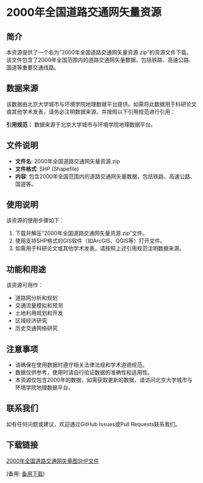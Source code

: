 # 2000年全国道路交通网矢量资源

## 简介
本资源提供了一个名为“2000年全国道路交通网矢量资源.zip”的资源文件下载。该文件包含了2000年全国范围内的道路交通网矢量数据，包括铁路、高速公路、国道等重要交通线路。

## 数据来源
该数据由北京大学城市与环境学院地理数据平台提供。如需将此数据用于科研论文或其他学术发表，请务必注明数据来源，并按照以下引用规范进行引用：

**引用规范：**
数据来源于北京大学城市与环境学院地理数据平台。

## 文件说明
- **文件名**: 2000年全国道路交通网矢量资源.zip
- **文件格式**: SHP (Shapefile)
- **内容**: 包含2000年全国范围内的道路交通网矢量数据，包括铁路、高速公路、国道等。

## 使用说明
该资源的使用步骤如下：

1. 下载并解压“2000年全国道路交通网矢量资源.zip”文件。
2. 使用支持SHP格式的GIS软件（如ArcGIS、QGIS等）打开文件。
3. 如需用于科研论文或其他学术发表，请按照上述引用规范注明数据来源。

## 功能和用途
该资源可用作：

- 道路网分析和规划
- 交通流量模拟和预测
- 土地利用规划和开发
- 区域经济研究
- 历史交通网络研究

## 注意事项
- 请确保在使用数据时遵守相关法律法规和学术道德规范。
- 数据仅供参考，使用时请自行验证数据的准确性和适用性。
- 本资源仅包含2000年的数据，如需获取更新的数据，请访问北京大学城市与环境学院地理数据平台。

## 联系我们
如有任何问题或建议，欢迎通过GitHub Issues或Pull Requests联系我们。

## 下载链接
[2000年全国道路交通网矢量图SHP文件](https://pan.quark.cn/s/83371322cb7a) 

(备用: [备用下载](https://pan.baidu.com/s/1nFVdrcBTOalvhrVsl--b6Q?pwd=1234))
